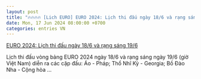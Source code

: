 ```yaml
---
layout: post
title: "🔥🔥🔥🔥 [Lich EURO] EURO 2024: Lịch thi đấu ngày 18/6 và rạng sáng 19/6"
date: Mon, 17 Jun 2024 08:00:00 +0700
categories: entries VN
---
```

[EURO 2024: Lịch thi đấu ngày 18/6 và rạng sáng 19/6](https://baotintuc.vn/infographics/euro-2024-lich-thi-dau-ngay-186-va-rang-sang-196-20240618060536316.htm)

Lịch thi đấu vòng bảng EURO 2024 ngày 18/6 và rạng sáng ngày 19/6 (giờ Việt Nam) diễn ra các cặp đấu: Áo - Pháp; Thổ Nhĩ Kỳ - Georgia; Bồ Đào Nha - Cộng hòa ...

